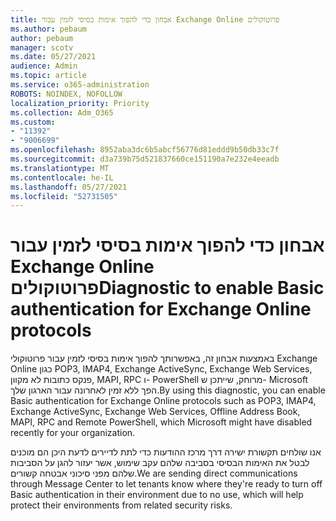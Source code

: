 ```yaml
---
title: אבחון כדי להפוך אימות בסיסי לזמין עבור Exchange Online פרוטוקולים
ms.author: pebaum
author: pebaum
manager: scotv
ms.date: 05/27/2021
audience: Admin
ms.topic: article
ms.service: o365-administration
ROBOTS: NOINDEX, NOFOLLOW
localization_priority: Priority
ms.collection: Adm_O365
ms.custom:
- "11392"
- "9006699"
ms.openlocfilehash: 8952aba3dc6b5abcf56776d81eddd9b50db33c7f
ms.sourcegitcommit: d3a739b75d521837660ce151190a7e232e4eeadb
ms.translationtype: MT
ms.contentlocale: he-IL
ms.lasthandoff: 05/27/2021
ms.locfileid: "52731505"
---
```

# <a name="diagnostic-to-enable-basic-authentication-for-exchange-online-protocols"></a><span data-ttu-id="e8073-102">אבחון כדי להפוך אימות בסיסי לזמין עבור Exchange Online פרוטוקולים</span><span class="sxs-lookup"><span data-stu-id="e8073-102">Diagnostic to enable Basic authentication for Exchange Online protocols</span></span>

<span data-ttu-id="e8073-103">באמצעות אבחון זה, באפשרותך להפוך אימות בסיסי לזמין עבור פרוטוקולי Exchange Online כגון POP3, IMAP4, Exchange ActiveSync, Exchange Web Services, פנקס כתובות לא מקוון, MAPI, RPC ו- PowerShell מרוחק, שייתכן ש- Microsoft הפך ללא זמין לאחרונה עבור הארגון שלך.</span><span class="sxs-lookup"><span data-stu-id="e8073-103">By using this diagnostic, you can enable Basic authentication for Exchange Online protocols such as POP3, IMAP4, Exchange ActiveSync, Exchange Web Services, Offline Address Book, MAPI, RPC and Remote PowerShell, which Microsoft might have disabled recently for your organization.</span></span> 

<span data-ttu-id="e8073-104">אנו שולחים תקשורת ישירה דרך מרכז ההודעות כדי לתת לדיירים לדעת היכן הם מוכנים לבטל את האימות הבסיסי בסביבה שלהם עקב שימוש, אשר יעזור להגן על הסביבות שלהם מפני סיכוני אבטחה קשורים.</span><span class="sxs-lookup"><span data-stu-id="e8073-104">We are sending direct communications through Message Center to let tenants know where they're ready to turn off Basic authentication in their environment due to no use, which will help protect their environments from related security risks.</span></span>